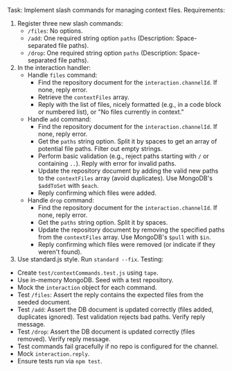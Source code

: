 Task: Implement slash commands for managing context files.
Requirements:
1.  Register three new slash commands:
    -   `/files`: No options.
    -   `/add`: One required string option `paths` (Description: Space-separated file paths).
    -   `/drop`: One required string option `paths` (Description: Space-separated file paths).
2.  In the interaction handler:
    -   Handle `files` command:
        -   Find the repository document for the `interaction.channelId`. If none, reply error.
        -   Retrieve the `contextFiles` array.
        -   Reply with the list of files, nicely formatted (e.g., in a code block or numbered list), or "No files currently in context."
    -   Handle `add` command:
        -   Find the repository document for the `interaction.channelId`. If none, reply error.
        -   Get the `paths` string option. Split it by spaces to get an array of potential file paths. Filter out empty strings.
        -   Perform basic validation (e.g., reject paths starting with `/` or containing `..`). Reply with error for invalid paths.
        -   Update the repository document by adding the valid new paths to the `contextFiles` array (avoid duplicates). Use MongoDB's `$addToSet` with `$each`.
        -   Reply confirming which files were added.
    -   Handle `drop` command:
        -   Find the repository document for the `interaction.channelId`. If none, reply error.
        -   Get the `paths` string option. Split it by spaces.
        -   Update the repository document by removing the specified paths from the `contextFiles` array. Use MongoDB's `$pull` with `$in`.
        -   Reply confirming which files were removed (or indicate if they weren't found).
3.  Use standard.js style. Run `standard --fix`.
Testing:
-   Create `test/contextCommands.test.js` using `tape`.
-   Use in-memory MongoDB. Seed with a test repository.
-   Mock the `interaction` object for each command.
-   Test `/files`: Assert the reply contains the expected files from the seeded document.
-   Test `/add`: Assert the DB document is updated correctly (files added, duplicates ignored). Test validation rejects bad paths. Verify reply message.
-   Test `/drop`: Assert the DB document is updated correctly (files removed). Verify reply message.
-   Test commands fail gracefully if no repo is configured for the channel.
-   Mock `interaction.reply`.
-   Ensure tests run via `npm test`. 